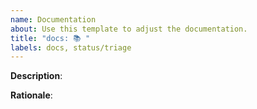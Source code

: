 ```yaml
---
name: Documentation
about: Use this template to adjust the documentation.
title: "docs: 📚 "
labels: docs, status/triage
---
```


**Description**:

<!--
Please describe what you want to change for the documentation.
-->

**Rationale**:

<!--
Please provide a reason for this change to exist.
-->
